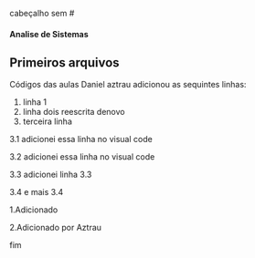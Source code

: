 cabeçalho sem #
#### Analise de Sistemas
## Primeiros arquivos
Códigos das aulas
Daniel aztrau adicionou as sequintes linhas:
 1. linha 1
 2. linha dois reescrita denovo
 3. terceira linha

 3.1 adicionei essa linha no visual code

 3.2 adicionei essa linha no visual code

 3.3 adicionei linha 3.3

 3.4 e mais 3.4

1.Adicionado

2.Adicionado por Aztrau

fim
